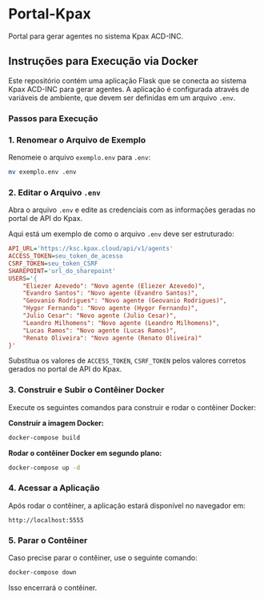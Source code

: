 
# Portal-Kpax

Portal para gerar agentes no sistema Kpax ACD-INC.

## Instruções para Execução via Docker

Este repositório contém uma aplicação Flask que se conecta ao sistema Kpax ACD-INC para gerar agentes. A aplicação é configurada através de variáveis de ambiente, que devem ser definidas em um arquivo `.env`.

### Passos para Execução

### 1. Renomear o Arquivo de Exemplo

Renomeie o arquivo `exemplo.env` para `.env`:

```bash
mv exemplo.env .env
```

### 2. Editar o Arquivo `.env`

Abra o arquivo `.env` e edite as credenciais com as informações geradas no portal de API do Kpax.

Aqui está um exemplo de como o arquivo `.env` deve ser estruturado:

```ini
API_URL='https://ksc.kpax.cloud/api/v1/agents'
ACCESS_TOKEN=seu_token_de_acesso
CSRF_TOKEN=seu_token_CSRF
SHAREPOINT='url_do_sharepoint'
USERS='{
    "Eliezer Azevedo": "Novo agente (Eliezer Azevedo)",
    "Evandro Santos": "Novo agente (Evandro Santos)",
    "Geovanio Rodrigues": "Novo agente (Geovanio Rodrigues)",
    "Hygor Fernando": "Novo agente (Hygor Fernando)",
    "Julio Cesar": "Novo agente (Julio Cesar)",
    "Leandro Milhomens": "Novo agente (Leandro Milhomens)",
    "Lucas Ramos": "Novo agente (Lucas Ramos)",
    "Renato Oliveira": "Novo agente (Renato Oliveira)"
}'
```

Substitua os valores de `ACCESS_TOKEN`, `CSRF_TOKEN` pelos valores corretos gerados no portal de API do Kpax.

### 3. Construir e Subir o Contêiner Docker

Execute os seguintes comandos para construir e rodar o contêiner Docker:

**Construir a imagem Docker:**

```bash
docker-compose build
```

**Rodar o contêiner Docker em segundo plano:**

```bash
docker-compose up -d
```

### 4. Acessar a Aplicação

Após rodar o contêiner, a aplicação estará disponível no navegador em:

```
http://localhost:5555
```

### 5. Parar o Contêiner

Caso precise parar o contêiner, use o seguinte comando:

```bash
docker-compose down
```

Isso encerrará o contêiner.
